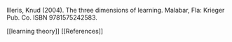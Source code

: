 Illeris, Knud (2004). The three dimensions of learning. Malabar, Fla: Krieger Pub. Co. ISBN 9781575242583. 

[[learning theory]]
[[References]]
